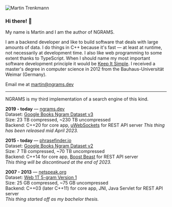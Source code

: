 ![Martin Trenkmann](https://ngrams.dev/images/mtrenkmann.png)

### Hi there! :wave:

My name is Martin and I am the author of NGRAMS.

I am a backend developer and like to build software that deals with large amounts of data. I do things in C++ because it's fast — at least at runtime, not necessarily at development time. I also like web programming to some extent thanks to TypeScript. When I should name my most important software development principle it would be [Keep It Simple](https://en.wikipedia.org/wiki/KISS_principle). I received a master's degree in computer science in 2012 from the Bauhaus-Universität Weimar (Germany).

Email me at [martin@ngrams.dev](mailto:martin@ngrams.dev)

---

NGRAMS is my third implementation of a search engine of this kind.

**2019 - today** — [ngrams.dev](https://ngrams.dev) \
Dataset: [Google Books Ngram Dataset v3](https://storage.googleapis.com/books/ngrams/books/datasetsv3.html) \
Size: 23 TB compressed, ~230 TB uncompressed \
Backend: C++20 for core app, [uWebSockets](https://github.com/uNetworking/uWebSockets) for REST API server
_This thing has been released mid April 2023._

**2015 - today** — [phrasefinder.io](https://phrasefinder.io) \
Dataset: [Google Books Ngram Dataset v2](https://storage.googleapis.com/books/ngrams/books/datasetsv2.html) \
Size: 7 TB compressed, ~70 TB uncompressed \
Backend: C++14 for core app, [Boost Beast](https://github.com/boostorg/beast) for REST API server \
_This thing will be discontinued at the end of 2023._

**2007 - 2013** — [netspeak.org](https://netspeak.org) \
Dataset: [Web 1T 5-gram Version 1](https://catalog.ldc.upenn.edu/LDC2006T13) \
Size: 25 GB compressed, ~75 GB uncompressed \
Backend: C++03 (later C++11) for core app, JNI, Java Servlet for REST API server \
_This thing started off as my bachelor thesis._
